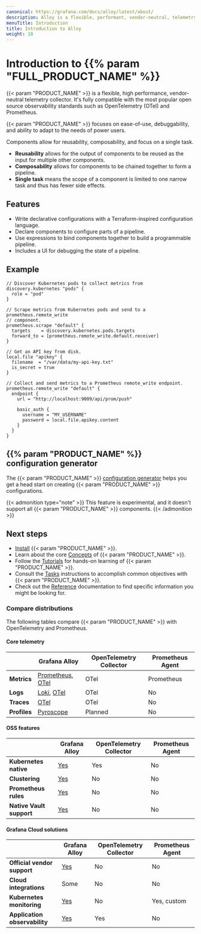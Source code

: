 ```yaml
---
canonical: https://grafana.com/docs/alloy/latest/about/
description: Alloy is a flexible, performant, vendor-neutral, telemetry collector
menuTitle: Introduction
title: Introduction to Alloy
weight: 10
---
```


# Introduction to {{% param "FULL_PRODUCT_NAME" %}}

{{< param "PRODUCT_NAME" >}} is a flexible, high performance, vendor-neutral telemetry collector. It's fully compatible with the most popular open source observability standards such as OpenTelemetry (OTel) and Prometheus.

{{< param "PRODUCT_NAME" >}} focuses on ease-of-use, debuggability, and ability to adapt to the needs of power users.

Components allow for reusability, composability, and focus on a single task.

* **Reusability** allows for the output of components to be reused as the input for multiple other components.
* **Composability** allows for components to be chained together to form a pipeline.
* **Single task** means the scope of a component is limited to one narrow task and thus has fewer side effects.

## Features

* Write declarative configurations with a Terraform-inspired configuration language.
* Declare components to configure parts of a pipeline.
* Use expressions to bind components together to build a programmable pipeline.
* Includes a UI for debugging the state of a pipeline.

## Example

```alloy
// Discover Kubernetes pods to collect metrics from
discovery.kubernetes "pods" {
  role = "pod"
}

// Scrape metrics from Kubernetes pods and send to a prometheus.remote_write
// component.
prometheus.scrape "default" {
  targets    = discovery.kubernetes.pods.targets
  forward_to = [prometheus.remote_write.default.receiver]
}

// Get an API key from disk.
local.file "apikey" {
  filename  = "/var/data/my-api-key.txt"
  is_secret = true
}

// Collect and send metrics to a Prometheus remote_write endpoint.
prometheus.remote_write "default" {
  endpoint {
    url = "http://localhost:9009/api/prom/push"

    basic_auth {
      username = "MY_USERNAME"
      password = local.file.apikey.content
    }
  }
}
```

## {{% param "PRODUCT_NAME" %}} configuration generator

The {{< param "PRODUCT_NAME" >}} [configuration generator][] helps you get a head start on creating {{< param "PRODUCT_NAME" >}} configurations.

{{< admonition type="note" >}}
This feature is experimental, and it doesn't support all {{< param "PRODUCT_NAME" >}} components.
{{< /admonition >}}

## Next steps

* [Install][] {{< param "PRODUCT_NAME" >}}.
* Learn about the core [Concepts][] of {{< param "PRODUCT_NAME" >}}.
* Follow the [Tutorials][] for hands-on learning of {{< param "PRODUCT_NAME" >}}.
* Consult the [Tasks][] instructions to accomplish common objectives with {{< param "PRODUCT_NAME" >}}.
* Check out the [Reference][] documentation to find specific information you might be looking for.

[configuration generator]: https://grafana.github.io/alloy-configurator/
[Install]: ../get-started/install/
[Concepts]: ../concepts/
[Tasks]: ../tasks/
[Tutorials]: ../tutorials/
[Reference]: ../reference/

### Compare distributions

The following tables compare {{< param "PRODUCT_NAME" >}} with OpenTelemetry and Prometheus.

#### Core telemetry

|              | Grafana Alloy            | OpenTelemetry Collector | Prometheus Agent |
|--------------|--------------------------|-------------------------|------------------|
| **Metrics**  | [Prometheus][], [OTel][] | OTel                    | Prometheus       |
| **Logs**     | [Loki][], [OTel][]       | OTel                    | No               |
| **Traces**   | [OTel][]                 | OTel                    | No               |
| **Profiles** | [Pyroscope][]            | Planned                 | No               |

#### **OSS features**

|                          | Grafana Alloy     | OpenTelemetry Collector | Prometheus Agent |
|--------------------------|-------------------|-------------------------|------------------|
| **Kubernetes native**    | [Yes][helm chart] | Yes                     | No               |
| **Clustering**           | [Yes][clustering] | No                      | No               |
| **Prometheus rules**     | [Yes][rules]      | No                      | No               |
| **Native Vault support** | [Yes][vault]      | No                      | No               |

#### Grafana Cloud solutions

|                               | Grafana Alloy        | OpenTelemetry Collector | Prometheus Agent |
|-------------------------------|----------------------|-------------------------|------------------|
| **Official vendor support**   | [Yes][sla]           | No                      | No               |
| **Cloud integrations**        | Some                 | No                      | No               |
| **Kubernetes monitoring**     | [Yes][helm chart]    | No                      | Yes, custom      |
| **Application observability** | [Yes][observability] | Yes                     | No               |

[Pyroscope]: https://grafana.com/docs/pyroscope/latest/configure-client/grafana-agent/go_pull
[helm chart]: https://grafana.com/docs/grafana-cloud/monitor-infrastructure/kubernetes-monitoring/configuration/config-k8s-helmchart
[sla]: https://grafana.com/legal/grafana-cloud-sla
[observability]: https://grafana.com/docs/grafana-cloud/monitor-applications/application-observability/setup#send-telemetry

[components]: ./reference/components
[Prometheus]: ./tasks/collect-prometheus-metrics/
[OTel]: ./tasks/collect-opentelemetry-data/
[Loki]: ./tasks/migrate/from-promtail/
[clustering]: ./concepts/clustering/
[rules]: ./reference/components/mimir.rules.kubernetes/
[vault]: ./reference/components/remote.vault/

<!--
### BoringCrypto

[BoringCrypto][] is an **EXPERIMENTAL** feature for building {{< param "PRODUCT_NAME" >}}
binaries and images with BoringCrypto enabled. Builds and Docker images for Linux arm64/amd64 are made available.

[BoringCrypto]: https://pkg.go.dev/crypto/internal/boring
-->